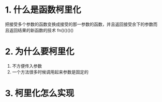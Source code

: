 # 1. 什么是函数柯里化

把接受多个参数的函数变换成接受的那一参数的函数，并且返回接受余下的参数而且返回结果的新函数的技术
fn()()()()


# 2. 为什么要柯里化
1. 不方便传入参数
2. 一个方法很多时候调用起来参数是固定的


# 3. 柯里化怎么实现


